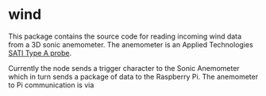 # wind
 
This package contains the source code for reading incoming wind data from a 3D sonic anemometer. The anemometer is an Applied Technologies [SATI Type A probe](http://www.apptech.com/wp-content/uploads/2016/04/SATItechdesc_g.pdf).
 
Currently the node sends a trigger character to the Sonic Anemometer which in turn sends a package of data to the Raspberry Pi. The anemometer to Pi communication is via 
